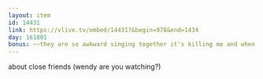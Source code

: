 ```yaml
---
layout: item
id: 14431
link: https://vlive.tv/embed/14431?&begin=978&end=1434
day: 161001
bonus: ~~they are so awkward singing together it's killing me and when irene just goes 'what??' omfg~~
---
```


about close friends (wendy are you watching?)

